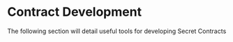 # Contract Development

The following section will detail useful tools for developing Secret Contracts&#x20;
